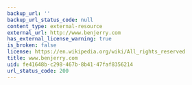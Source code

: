 ```yaml
---
backup_url: ''
backup_url_status_code: null
content_type: external-resource
external_url: http://www.benjerry.com
has_external_license_warning: true
is_broken: false
license: https://en.wikipedia.org/wiki/All_rights_reserved
title: www.benjerry.com
uid: fe41648b-c298-467b-8b41-47faf8356214
url_status_code: 200
---
```

